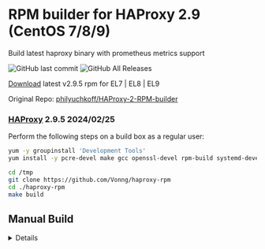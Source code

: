 # RPM builder for HAProxy 2.9 (CentOS 7/8/9)

Build latest haproxy binary with prometheus metrics support

![GitHub last commit](https://img.shields.io/github/last-commit/Vonng/pigsty?style=for-the-badge)
![GitHub All Releases](https://img.shields.io/github/downloads/Vonng/pigsty/total?style=for-the-badge)

[Download](https://github.com/Vonng/haproxy-rpm/releases/tag/v2.9.5) latest v2.9.5 rpm for EL7 | EL8 | EL9

Original Repo: [philyuchkoff/HAProxy-2-RPM-builder](https://github.com/philyuchkoff/HAProxy-2-RPM-builder)



### [HAProxy](http://www.haproxy.org/) 2.9.5 2024/02/25

Perform the following steps on a build box as a regular user:

```bash
yum -y groupinstall 'Development Tools'
yum install -y pcre-devel make gcc openssl-devel rpm-build systemd-devel wget sed zlib-devel

cd /tmp
git clone https://github.com/Vonng/haproxy-rpm
cd ./haproxy-rpm
make build
```


## Manual Build

<details>

```bash
cd /opt ; tar -xf haproxy-rpm.tar.gz ; cd haproxy-rpm
rm -rf rpmbuild/SOURCES ; mkdir -p rpmbuild/SOURCES ; cp -r ./SOURCES/* ./rpmbuild/SOURCES/
rm -rf rpmbuild/SPECS ; mkdir -p rpmbuild/SPECS ; cp -r ./SPECS/* ./rpmbuild/SPECS/

rpmbuild --nodebuginfo -ba SPECS/haproxy.spec \
	--define "mainversion 2.9" \
	--define "version 2.9.5" \
	--define "release 1" \
	--define "_topdir %(pwd)/rpmbuild" \
	--define "_builddir %{_topdir}/BUILD" \
	--define "_buildroot %{_topdir}/BUILDROOT" \
	--define "_rpmdir %{_topdir}/RPMS" \
	--define "_srcrpmdir %{_topdir}/SRPMS" \
	--define "_use_lua 0" \
	--define "_use_prometheus 1"

cp -f rpmbuild/RPMS/x86_64/haproxy-* /tmp/
```

</details>